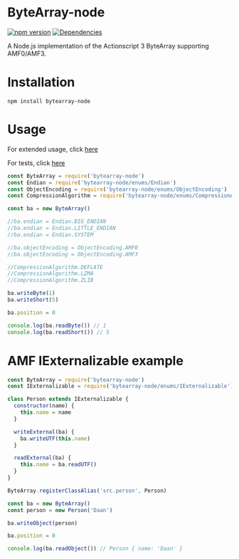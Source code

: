 # ByteArray-node

[![npm version](https://img.shields.io/npm/v/bytearray-node?style=flat-square)](https://www.npmjs.com/package/bytearray-node)
[![Dependencies](https://img.shields.io/david/Zaseth/bytearray-node)](https://www.npmjs.com/package/bytearray-node?activeTab=dependencies)

A Node.js implementation of the Actionscript 3 ByteArray supporting AMF0/AMF3.

# Installation

`npm install bytearray-node`

# Usage

For extended usage, click [here](https://github.com/Zaseth/bytearray-node/wiki)

For tests, click [here](https://github.com/Zaseth/bytearray-node/tree/master/test)

```javascript
const ByteArray = require('bytearray-node')
const Endian = require('bytearray-node/enums/Endian')
const ObjectEncoding = require('bytearray-node/enums/ObjectEncoding')
const CompressionAlgorithm = require('bytearray-node/enums/CompressionAlgorithm')

const ba = new ByteArray()

//ba.endian = Endian.BIG_ENDIAN
//ba.endian = Endian.LITTLE_ENDIAN
//ba.endian = Endian.SYSTEM

//ba.objectEncoding = ObjectEncoding.AMF0
//ba.objectEncoding = ObjectEncoding.AMF3

//CompressionAlgorithm.DEFLATE
//CompressionAlgorithm.LZMA
//CompressionAlgorithm.ZLIB

ba.writeByte(1)
ba.writeShort(5)

ba.position = 0

console.log(ba.readByte()) // 1
console.log(ba.readShort()) // 5
```

# AMF IExternalizable example

```javascript
const ByteArray = require('bytearray-node')
const IExternalizable = require('bytearray-node/enums/IExternalizable')

class Person extends IExternalizable {
  constructor(name) {
    this.name = name
  }

  writeExternal(ba) {
    ba.writeUTF(this.name)
  }

  readExternal(ba) {
    this.name = ba.readUTF()
  }
}

ByteArray.registerClassAlias('src.person', Person)

const ba = new ByteArray()
const person = new Person('Daan')

ba.writeObject(person)

ba.position = 0

console.log(ba.readObject()) // Person { name: 'Daan' }
```
